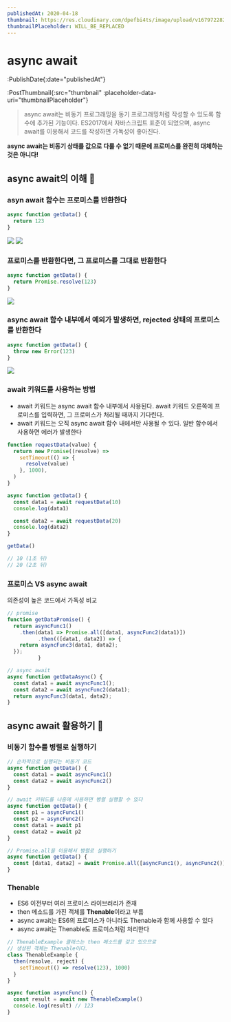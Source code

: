 ```yaml
---
publishedAt: 2020-04-18
thumbnail: https://res.cloudinary.com/dpefbi4ts/image/upload/v1679722820/thumb/005-thumb.png
thumbnailPlaceholder: WILL_BE_REPLACED
---
```


# async await

:PublishDate{:date="publishedAt"}

:PostThumbnail{:src="thumbnail" :placeholder-data-uri="thumbnailPlaceholder"}

> async await는 비동기 프로그래밍을 동기 프로그래밍처럼 작성할 수 있도록 함수에 추가된 기능이다. ES2017에서 자바스크립트 표준이 되었으며, async await를 이용해서 코드를 작성하면 가독성이 좋아진다.

**async await는 비동기 상태를 값으로 다룰 수 없기 때문에 프로미스를 완전히 대체하는 것은 아니다!**

## async await의 이해 🤔

### asyn await 함수는 프로미스를 반환한다

```javascript
async function getData() {
  return 123
}
```

![](/images/005-01.png)
![](/images/005-02.png)

### 프로미스를 반환한다면, 그 프로미스를 그대로 반환한다

```javascript
async function getData() {
  return Promise.resolve(123)
}
```

![](/images/005-03.png)

### async await 함수 내부에서 예외가 발생하면, rejected 상태의 프로미스를 반환한다

```javascript
async function getData() {
  throw new Error(123)
}
```

![](/images/005-04.png)

### await 키워드를 사용하는 방법

- await 키워드는 async await 함수 내부에서 사용된다. await 키워드 오른쪽에 프로미스를 입력하면,
  그 프로미스가 처리될 때까지 기다린다.
- await 키워드는 오직 async await 함수 내에서만 사용될 수 있다. 일반 함수에서 사용하면 에러가 발생한다

```javascript
function requestData(value) {
  return new Promise((resolve) =>
    setTimeout(() => {
      resolve(value)
    }, 1000),
  )
}

async function getData() {
  const data1 = await requestData(10)
  console.log(data1)

  const data2 = await requestData(20)
  console.log(data2)
}

getData()

// 10 (1초 뒤)
// 20 (2초 뒤)
```

### 프로미스 VS async await

의존성이 높은 코드에서 가독성 비교

```javascript
// promise
function getDataPromise() {
  return asyncFunc1()
    .then(data1 => Promise.all([data1, asyncFunc2(data1)])
          .then(([data1, data2]) => {
    return asyncFunc3(data1, data2);
  });
          }

// async await
async function getDataAsync() {
  const data1 = await asyncFunc1();
  const data2 = await asyncFunc2(data1);
  return asyncFunc3(data1, data2);
}
```

## async await 활용하기 🚀

### 비동기 함수를 병렬로 실행하기

```javascript
// 순차적으로 실행되는 비동기 코드
async function getData() {
  const data1 = await asyncFunc1()
  const data2 = await asyncFunc2()
}

// await 키워드를 나중에 사용하면 병렬 실행할 수 있다
async function getData() {
  const p1 = asyncFunc1()
  const p2 = asyncFunc2()
  const data1 = await p1
  const data2 = await p2
}

// Promise.all을 이용해서 병렬로 실행하기
async function getData() {
  const [data1, data2] = await Promise.all([asyncFunc1(), asyncFunc2()])
}
```

### Thenable

- ES6 이전부터 여러 프로미스 라이브러리가 존재
- then 메소드를 가진 객체를 **Thenable**이라고 부름
- async await는 ES6의 프로미스가 아니라도 Thenable과 함께 사용할 수 있다
- async await는 Thenable도 프로미스처럼 처리한다

```javascript
// ThenableExample 클래스는 then 메소드를 갖고 있으므로
// 생성된 객체는 Thenable이다.
class ThenableExample {
  then(resolve, reject) {
    setTimeout(() => resolve(123), 1000)
  }
}

async function asyncFunc() {
  const result = await new ThenableExample()
  console.log(result) // 123
}
```
